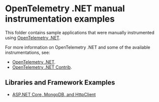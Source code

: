 # OpenTelemetry .NET manual instrumentation examples

This folder contains sample applications that were manually instrumented using
[OpenTelemetry .NET](https://opentelemetry.io/docs/instrumentation/net/).

For more information on OpenTelemetry .NET and some of the available instrumentations, see:

- [OpenTelemetry .NET](https://github.com/open-telemetry/opentelemetry-dotnet).
- [OpenTelemetry .NET Contrib](https://github.com/open-telemetry/opentelemetry-dotnet-contrib).

## Libraries and Framework Examples

- [ASP.NET Core, MongoDB, and HttpClient](./aspnetcore-and-mongodb/README.md)
